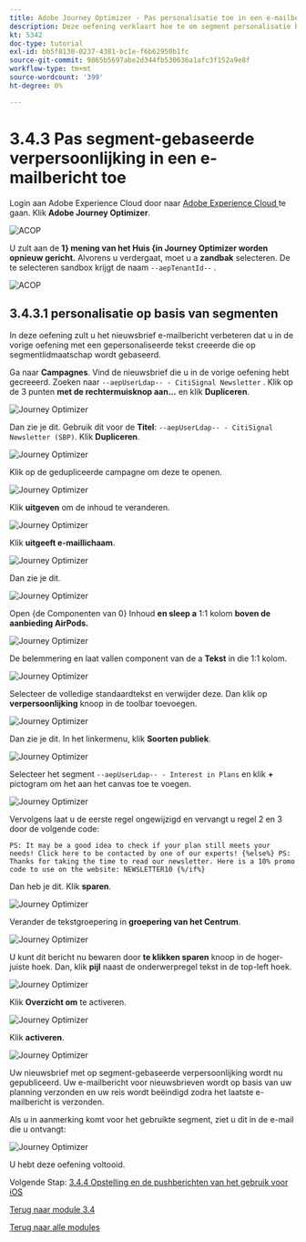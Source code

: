 ```yaml
---
title: Adobe Journey Optimizer - Pas personalisatie toe in een e-mailbericht
description: Deze oefening verklaart hoe te om segment personalisatie binnen een e-mailinhoud te gebruiken
kt: 5342
doc-type: tutorial
exl-id: bb5f8130-0237-4381-bc1e-f6b62950b1fc
source-git-commit: 9865b5697abe2d344fb530636a1afc3f152a9e8f
workflow-type: tm+mt
source-wordcount: '399'
ht-degree: 0%

---
```


# 3.4.3 Pas segment-gebaseerde verpersoonlijking in een e-mailbericht toe

Login aan Adobe Experience Cloud door naar [ Adobe Experience Cloud ](https://experience.adobe.com) te gaan. Klik **Adobe Journey Optimizer**.

![ ACOP ](./../../../modules/ajo-b2c/module3.1/images/acophome.png)

U zult aan de **1} mening van het Huis {in Journey Optimizer worden opnieuw gericht.** Alvorens u verdergaat, moet u a **zandbak** selecteren. De te selecteren sandbox krijgt de naam ``--aepTenantId--`` .

![ ACOP ](./../../../modules/ajo-b2c/module3.1/images/acoptriglp.png)

## 3.4.3.1 personalisatie op basis van segmenten

In deze oefening zult u het nieuwsbrief e-mailbericht verbeteren dat u in de vorige oefening met een gepersonaliseerde tekst creeerde die op segmentlidmaatschap wordt gebaseerd.

Ga naar **Campagnes**. Vind de nieuwsbrief die u in de vorige oefening hebt gecreeerd. Zoeken naar `--aepUserLdap-- - CitiSignal Newsletter` . Klik op de 3 punten **met de rechtermuisknop aan...** en klik **Dupliceren**.

![ Journey Optimizer ](./images/sbp1.png)

Dan zie je dit. Gebruik dit voor de **Titel**: `--aepUserLdap-- - CitiSignal Newsletter (SBP)`. Klik **Dupliceren**.

![ Journey Optimizer ](./images/sbp2.png)

Klik op de gedupliceerde campagne om deze te openen.

![ Journey Optimizer ](./images/sbp3.png)

Klik **uitgeven** om de inhoud te veranderen.

![ Journey Optimizer ](./images/sbp3a.png)

Klik **uitgeeft e-maillichaam**.

![ Journey Optimizer ](./images/sbp4.png)

Dan zie je dit.

![ Journey Optimizer ](./images/sbp5.png)

Open {de Componenten van 0} Inhoud **en sleep a** 1:1 kolom **boven de aanbieding AirPods.**

![ Journey Optimizer ](./images/sbp6.png)

De belemmering en laat vallen component van de a **Tekst** in die 1:1 kolom.

![ Journey Optimizer ](./images/sbp6a.png)

Selecteer de volledige standaardtekst en verwijder deze. Dan klik op **verpersoonlijking** knoop in de toolbar toevoegen.

![ Journey Optimizer ](./images/sbp7.png)

Dan zie je dit. In het linkermenu, klik **Soorten publiek**.

![ Journey Optimizer ](./images/seg1.png)

Selecteer het segment `--aepUserLdap-- - Interest in Plans` en klik **+** pictogram om het aan het canvas toe te voegen.

![ Journey Optimizer ](./images/seg3.png)

Vervolgens laat u de eerste regel ongewijzigd en vervangt u regel 2 en 3 door de volgende code:

``
    PS: It may be a good idea to check if your plan still meets your needs! Click here to be contacted by one of our experts!
{%else%}
    PS: Thanks for taking the time to read our newsletter. Here is a 10% promo code to use on the website: NEWSLETTER10
{%/if%}
``

Dan heb je dit. Klik **sparen**.

![ Journey Optimizer ](./images/seg4.png)

Verander de tekstgroepering in **groepering van het Centrum**.

![ Journey Optimizer ](./images/sbp9.png)

U kunt dit bericht nu bewaren door **te klikken sparen** knoop in de hoger-juiste hoek. Dan, klik **pijl** naast de onderwerpregel tekst in de top-left hoek.

![ Journey Optimizer ](./images/sbp9a.png)

Klik **Overzicht om** te activeren.

![ Journey Optimizer ](./images/oc79afff.png)

Klik **activeren**.

![ Journey Optimizer ](./images/oc79bfff.png)

Uw nieuwsbrief met op segment-gebaseerde verpersoonlijking wordt nu gepubliceerd. Uw e-mailbericht voor nieuwsbrieven wordt op basis van uw planning verzonden en uw reis wordt beëindigd zodra het laatste e-mailbericht is verzonden.

Als u in aanmerking komt voor het gebruikte segment, ziet u dit in de e-mail die u ontvangt:

![ Journey Optimizer ](./images/sbp20fff.png)

U hebt deze oefening voltooid.

Volgende Stap: [ 3.4.4 Opstelling en de pushberichten van het gebruik voor iOS ](./ex4.md)

[Terug naar module 3.4](./journeyoptimizer.md)

[Terug naar alle modules](../../../overview.md)

